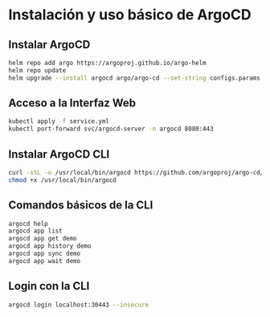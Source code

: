 # Instalación y uso básico de ArgoCD

## **Instalar ArgoCD**
```bash
helm repo add argo https://argoproj.github.io/argo-helm
helm repo update
helm upgrade --install argocd argo/argo-cd --set-string configs.params."server\.disable\.auth"=true --version 7.1.1 --create-namespace -n argocd
```

## **Acceso a la Interfaz Web**
```bash
kubectl apply -f service.yml
kubectl port-forward svc/argocd-server -n argocd 8080:443
```

## **Instalar ArgoCD CLI**
```bash
curl -sSL -o /usr/local/bin/argocd https://github.com/argoproj/argo-cd/releases/download/v2.11.2/argocd-linux-amd64
chmod +x /usr/local/bin/argocd
```

## **Comandos básicos de la CLI**
```bash
argocd help
argocd app list
argocd app get demo
argocd app history demo
argocd app sync demo
argocd app wait demo
```

## **Login con la CLI**
```bash
argocd login localhost:30443 --insecure
```
